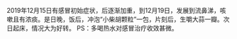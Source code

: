 2019年12月15日有感冒初始症状，后逐渐加重，到12月19日，发展到流鼻涕，咳嗽且有浓痰。是日晚，饭后，冲泡“小柴胡颗粒”一包，片刻后，生嚼大蒜一瓣。次日起床，情况大为好转。
PS：多喝热水对感冒治疗收效甚微。
